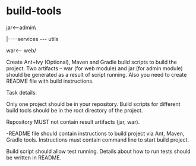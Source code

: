 # build-tools

jar<--admin\

|----services --- utils

war<-- web/

Create Ant+Ivy (Optional), Maven and Gradle build scripts to build the project. Two artifacts – war (for web module) and jar (for admin module) should be generated as a result of script running. Also you need to create README file with build instructions.

 

Task details:

Only one project should be in your repository. Build scripts for different build tools should be in the root directory of the project.

Repository MUST not contain result artifacts (jar, war).

-README file should contain instructions to build project via Ant, Maven, Gradle tools. Instructions must contain command line to start build project.

Build script should allow test running. Details about how to run tests should be written in README.